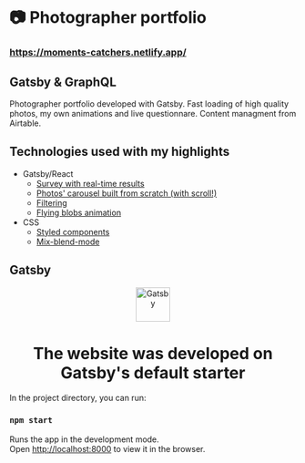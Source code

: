 # :camera: Photographer portfolio

### https://moments-catchers.netlify.app/

## Gatsby & GraphQL

Photographer portfolio developed with Gatsby. Fast loading of high quality photos, my own animations and live questionnare. Content managment from Airtable.

## Technologies used with my highlights

- Gatsby/React
  - [Survey with real-time results](https://github.com/ascislowska/photographer-portfolio/blob/901c82efa7f5eaf8e1c644f13719468457d2645c/src/components/Survey.js#LL17C10-L17C10)
  - [Photos' carousel built from scratch (with scroll!)](https://github.com/ascislowska/photographer-portfolio/blob/901c82efa7f5eaf8e1c644f13719468457d2645c/src/components/Carousel.js#L7)
  - [Filtering](https://github.com/ascislowska/photographer-portfolio/blob/master/src/components/Filters.js)
  - [Flying blobs animation](https://github.com/ascislowska/photographer-portfolio/blob/master/src/components/Blob.js)
- CSS
  - [Styled components](https://github.com/ascislowska/photographer-portfolio/blob/901c82efa7f5eaf8e1c644f13719468457d2645c/src/components/Hero.js#L24)
  - [Mix-blend-mode](https://github.com/ascislowska/photographer-portfolio/blob/901c82efa7f5eaf8e1c644f13719468457d2645c/src/components/Title.js#L15)

## Gatsby

<p align="center">
  <a href="https://www.gatsbyjs.com">
    <img alt="Gatsby" src="https://www.gatsbyjs.com/Gatsby-Monogram.svg" width="60" />
  </a>
</p>
<h1 align="center">
  The website was developed on Gatsby's default starter
</h1>

In the project directory, you can run:

### `npm start`

Runs the app in the development mode.\
Open [http://localhost:8000](http://localhost:8000) to view it in the browser.
